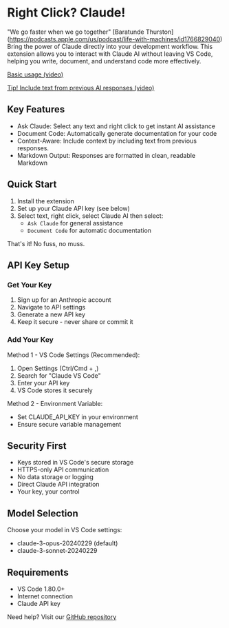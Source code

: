 ﻿# Right Click? Claude!

"We go faster when we go together" [Baratunde Thurston] (https://podcasts.apple.com/us/podcast/life-with-machines/id1766829040)
Bring the power of Claude directly into your development workflow. This extension allows you to interact with Claude AI without leaving VS Code, helping you write, document, and understand code more effectively.

[Basic usage (video)](https://www.awesomescreenshot.com/video/33547525?key=8c3b97293ba780ded6ba9d19f9423f35)

[Tip! Include text from previous AI responses (video)](https://www.awesomescreenshot.com/video/33636474?key=d16f8b7ef6b546ae58390f5defccb571)

## Key Features

* Ask Claude: Select any text and right click to get instant AI assistance
* Document Code: Automatically generate documentation for your code
* Context-Aware: Include context by including text from previous responses.
* Markdown Output: Responses are formatted in clean, readable Markdown

## Quick Start

1. Install the extension
2. Set up your Claude API key (see below)
3. Select text, right click, select Claude AI then select:
   * `Ask Claude` for general assistance
   * `Document Code` for automatic documentation

That's it! No fuss, no muss.

## API Key Setup

### Get Your Key
1. Sign up for an Anthropic account
2. Navigate to API settings
3. Generate a new API key
4. Keep it secure - never share or commit it

### Add Your Key

Method 1 - VS Code Settings (Recommended):
1. Open Settings (Ctrl/Cmd + ,)
2. Search for "Claude VS Code"
3. Enter your API key
4. VS Code stores it securely

Method 2 - Environment Variable:
* Set CLAUDE_API_KEY in your environment
* Ensure secure variable management

## Security First

* Keys stored in VS Code's secure storage
* HTTPS-only API communication
* No data storage or logging
* Direct Claude API integration
* Your key, your control

## Model Selection

Choose your model in VS Code settings:
* claude-3-opus-20240229 (default)
* claude-3-sonnet-20240229

## Requirements

* VS Code 1.80.0+
* Internet connection
* Claude API key

Need help? Visit our [GitHub repository](https://github.com/talamantez/claude-vscode)
